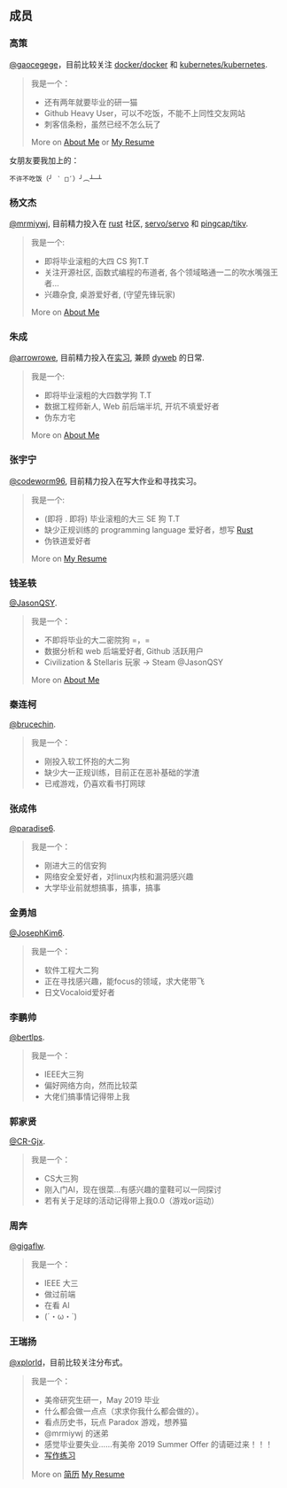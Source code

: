 ## 成员

### 高策

[@gaocegege](https://github.com/gaocegege)，目前比较关注 [docker/docker](https://github.com/docker/docker) 和 [kubernetes/kubernetes](https://github.com/kubernetes/kubernetes).
> 我是一个：
>
>* 还有两年就要毕业的研一猫
>* Github Heavy User，可以不吃饭，不能不上同性交友网站
>* 刺客信条粉，虽然已经不怎么玩了
>
> More on [About Me](http://gaocegege.com/Blog/about/) or [My Resume](http://gaocegege.com/resume/cn/)

女朋友要我加上的：

```
不许不吃饭（╯ ‵ □′）╯︵┴─┴
```

### 杨文杰

[@mrmiywj](https://github.com/mrmiywj), 目前精力投入在 [rust](https://rust-lang.org) 社区, [servo/servo](https://github.com/servo/servo) 和 [pingcap/tikv](https://github.com/tikv).
> 我是一个:
>
>* 即将毕业滚粗的大四 CS 狗T.T
>* 关注开源社区, 函数式编程的布道者, 各个领域略通一二的吹水嘴强王者...
>* 兴趣杂食, 桌游爱好者, (守望先锋玩家)
>
> More on [About Me](https://blog.ivanyang.me)

### 朱成

[@arrowrowe](https://github.com/arrowrowe), 目前精力投入在[实习](http://yitutech.com/), 兼顾 [dyweb](https://github.com/dyweb/) 的日常.
> 我是一个:
>
>* 即将毕业滚粗的大四数学狗 T.T
>* 数据工程师新人, Web 前后端半坑, 开坑不填爱好者
>* 伪东方宅
>
> More on [About Me](http://arrowrowe.me)


### 张宇宁

[@codeworm96](https://github.com/codeworm96), 目前精力投入在写大作业和寻找实习。
> 我是一个:
>
>* (即将 . 即将) 毕业滚粗的大三 SE 狗 T.T
>* 缺少正规训练的 programming language 爱好者，想写 [Rust](https://rust-lang.org)
>* 伪铁道爱好者
>
> More on [My Resume](https://codeworm96.github.io/resume/)

### 钱圣轶

[@JasonQSY](https://github.com/JasonQSY).
> 我是一个：
>
>* 不即将毕业的大二密院狗 =，=
>* 数据分析和 web 后端爱好者, Github 活跃用户
>* Civilization & Stellaris 玩家 -> Steam @JasonQSY
>
> More on [About Me](http://jasonqian.me)

### 秦连柯

[@brucechin](https://github.com/brucechin).
> 我是一个：
>
>* 刚投入软工怀抱的大二狗
>* 缺少大一正规训练，目前正在恶补基础的学渣
>* 已戒游戏，仍喜欢看书打网球
>

### 张成伟
[@paradise6](https://github.com/paradise6).
> 我是一个：
>
>* 刚进大三的信安狗
>* 网络安全爱好者，对linux内核和漏洞感兴趣
>* 大学毕业前就想搞事，搞事，搞事 
>

### 金勇旭
[@JosephKim6](https://github.com/JosephKim6).
> 我是一个：
>
>* 软件工程大二狗
>* 正在寻找感兴趣，能focus的领域，求大佬带飞
>* 日文Vocaloid爱好者
>

### 李鹏帅
[@bertlps](https://github.com/bertlps).
> 我是一个：
>
>* IEEE大三狗
>* 偏好网络方向，然而比较菜
>* 大佬们搞事情记得带上我
>

### 郭家贤
[@CR-Gjx](https://github.com/CR-Gjx).
> 我是一个：
>
>* CS大三狗
>* 刚入门AI，现在很菜...有感兴趣的童鞋可以一同探讨
>* 若有关于足球的活动记得带上我0.0（游戏or运动）
>

### 周奔
[@gigaflw](https://github.com/gigaflw).
> 我是一个：
>
>* IEEE 大三
>* 做过前端
>* 在看 AI
>* (´・ω・`)
>

### 王瑞扬

[@xplorld](https://github.com/xplorld)，目前比较关注分布式。
> 我是一个：
>
>* 美帝研究生研一，May 2019 毕业
>* 什么都会做一点点（求求你我什么都会做的）。
>* 看点历史书，玩点 Paradox 游戏，想养猫
>* @mrmiywj 的迷弟
>* 感觉毕业要失业……有美帝 2019 Summer Offer 的请砸过来！！！
>* [写作练习](https://github.com/xplorld/writings)
>
> More on [简历](https://github.com/xplorld/resume/raw/master/cn.pdf) [My Resume](https://github.com/xplorld/resume/raw/master/en.pdf)
>

